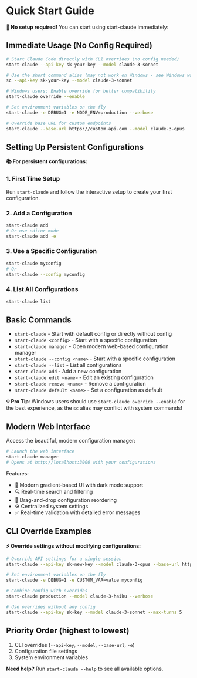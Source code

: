 # Quick Start Guide

**🚀 No setup required!** You can start using start-claude immediately:

## Immediate Usage (No Config Required)

```bash
# Start Claude Code directly with CLI overrides (no config needed)
start-claude --api-key sk-your-key --model claude-3-sonnet

# Use the short command alias (may not work on Windows - see Windows warning in README)
sc --api-key sk-your-key --model claude-3-sonnet

# Windows users: Enable override for better compatibility
start-claude override --enable

# Set environment variables on the fly
start-claude -e DEBUG=1 -e NODE_ENV=production --verbose

# Override base URL for custom endpoints
start-claude --base-url https://custom.api.com --model claude-3-opus
```

## Setting Up Persistent Configurations

**📚 For persistent configurations:**

### 1. First Time Setup

Run `start-claude` and follow the interactive setup to create your first configuration.

### 2. Add a Configuration

```bash
start-claude add
# Or use editor mode
start-claude add -e
```

### 3. Use a Specific Configuration

```bash
start-claude myconfig
# Or
start-claude --config myconfig
```

### 4. List All Configurations

```bash
start-claude list
```

## Basic Commands

- `start-claude` - Start with default config or directly without config
- `start-claude <config>` - Start with a specific configuration
- `start-claude manager` - Open modern web-based configuration manager
- `start-claude --config <name>` - Start with a specific configuration
- `start-claude --list` - List all configurations
- `start-claude add` - Add a new configuration
- `start-claude edit <name>` - Edit an existing configuration
- `start-claude remove <name>` - Remove a configuration
- `start-claude default <name>` - Set a configuration as default

**💡 Pro Tip**: Windows users should use `start-claude override --enable` for the best experience, as the `sc` alias may conflict with system commands!

## Modern Web Interface

Access the beautiful, modern configuration manager:

```bash
# Launch the web interface
start-claude manager
# Opens at http://localhost:3000 with your configurations
```

Features:

- 🎨 Modern gradient-based UI with dark mode support
- 🔍 Real-time search and filtering
- 📱 Drag-and-drop configuration reordering
- ⚙️ Centralized system settings
- ✅ Real-time validation with detailed error messages

## CLI Override Examples

**⚡ Override settings without modifying configurations:**

```bash
# Override API settings for a single session
start-claude --api-key sk-new-key --model claude-3-opus --base-url https://custom.api.com

# Set environment variables on the fly
start-claude -e DEBUG=1 -e CUSTOM_VAR=value myconfig

# Combine config with overrides
start-claude production --model claude-3-haiku --verbose

# Use overrides without any config
start-claude --api-key sk-key --model claude-3-sonnet --max-turns 5
```

## Priority Order (highest to lowest)

1. CLI overrides (`--api-key`, `--model`, `--base-url`, `-e`)
2. Configuration file settings
3. System environment variables

**Need help?** Run `start-claude --help` to see all available options.
